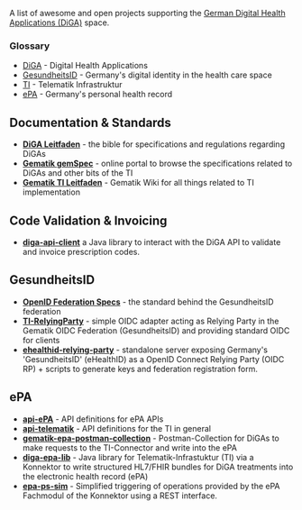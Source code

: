 A list of awesome and open projects supporting
the  [German Digital Health Applications (DiGA)](https://www.bfarm.de/EN/Medical-devices/Tasks/DiGA-and-DiPA/Digital-Health-Applications/_node.html)
space.

### Glossary

- [DiGA](https://www.bfarm.de/EN/Medical-devices/Tasks/DiGA-and-DiPA/Digital-Health-Applications/_node.html) - Digital
  Health Applications
- [GesundheitsID](https://www.gematik.de/anwendungen/gesundheitsid) - Germany's digital identity in the health care
  space
- [TI](https://www.gematik.de/telematikinfrastruktur) - Telematik Infrastruktur
- [ePA](https://www.bsi.bund.de/EN/Themen/Unternehmen-und-Organisationen/Standards-und-Zertifizierung/E-Health/Elektronische-Patientenakte/elektronische-patientenakte.html) -
  Germany's personal health record

## Documentation & Standards

- **[DiGA Leitfaden](https://www.bfarm.de/SharedDocs/Downloads/DE/Medizinprodukte/diga_leitfaden.html)** - the bible for
  specifications and regulations regarding DiGAs
- **[Gematik gemSpec](https://gemspec.gematik.de/)** - online portal to browse the specifications related to DiGAs and
  other bits of the TI
- **[Gematik TI Leitfaden](https://wiki.gematik.de/display/TFD)** - Gematik Wiki for all things related to TI
  implementation

## Code Validation & Invoicing

- **[diga-api-client](https://github.com/alex-therapeutics/diga-api-client)** a Java library to interact with the DiGA
  API to validate and invoice prescription codes.

## GesundheitsID

- **[OpenID Federation Specs](https://openid.net/specs/openid-federation-1_0.html)** - the standard behind the
  GesundheitsID federation
- **[TI-RelyingParty](https://github.com/BAYOOMED/TI-RelyingParty)** - simple OIDC adapter acting as Relying Party in
  the Gematik OIDC Federation (GesundheitsID) and providing standard OIDC for clients
- **[ehealthid-relying-party](https://github.com/oviva-ag/ehealthid-relying-party)** - standalone server exposing
  Germany's 'GesundheitsID' (eHealthID) as a OpenID Connect Relying Party (OIDC RP) + scripts to generate keys and
  federation registration form.

## ePA

- **[api-ePA](https://github.com/gematik/api-ePA)** - API definitions for ePA APIs
- **[api-telematik](https://github.com/gematik/api-telematik)** - API definitions for the TI in general
- **[gematik-epa-postman-collection](https://github.com/ikosta/gematik-epa-postman-collection)** - Postman-Collection
  for DiGAs to make requests to the TI-Connector and write into the ePA
- **[diga-epa-lib](https://github.com/oviva-ag/diga-epa-lib)** - Java library for Telematik-Infrastuktur (TI) via a
  Konnektor to write structured HL7/FHIR bundles for DiGA treatments into the electronic health record (ePA)
- **[epa-ps-sim](https://github.com/gematik/epa-ps-sim)** - Simplified triggering of operations provided by the ePA
  Fachmodul of the Konnektor using a REST interface.
